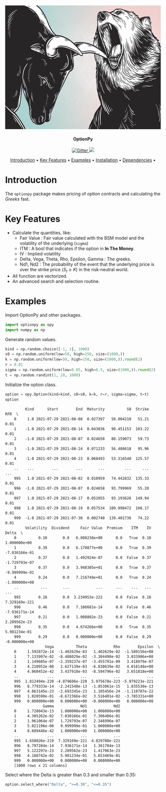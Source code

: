 <div align="center">
  <p>
    <a href='https://www.freepik.com/'>
      <img src="./resources/logo/optionpy_logo.jpg" width="700" height="400">
    </a>
  </p>

<h4 align="center">OptionPy</h4>

<p align="center">
  <a href="https://media4.giphy.com/media/jVNR0r95F9TAbMxaXl/giphy.gif?cid=ecf05e47alhot5wrab95hjqs7327mxtqhioqtw16q7j2h9o9&rid=giphy.gif&ct=g">
    <img src="https://forthebadge.com/images/badges/fo-shizzle.svg"
         alt="Gitter">
  </a>
  <a href="https://media1.giphy.com/media/3o752jdW2dmll8zlvy/giphy.gif?cid=ecf05e47z9qu4hhk2et05v0qm8ajt9ag1vjzz81tupbqk2j6&rid=giphy.gif&ct=g">
    <img src="https://forthebadge.com/images/badges/powered-by-overtime.svg">
  </a>
</p>

<p align="center">
  <a href="#introduction">Introduction</a> •
  <a href="#key-features">Key Features</a> •
  <a href="#examples">Examples</a> •
  <a href="#installation">Installation</a> •
  <a href="#dependencies">Dependencies</a> •
</p>
</div>

# Introduction

The `optionpy` package makes pricing of option contracts and calculating the *Greeks* fast.

# Key Features

* Calculate the quantities, like:
    * Fair Value : Fair value calculated with the BSM model and the volatility of the underlying (`sigma`)
    * ITM : A bool that indicates if the option in **In The Money**.
    * IV : Implied volatility
    * Delta, Vega, Theta, Rho, Epsilon, Gamma : The greeks.
    * Nd1, Nd2 : The probability of the event that the underlying price is over the strike price ($S_t≥K$) in the risk-neutral
      world.
* All function are vectorized.
* An advanced search and selection routine.

# Examples

Import OptionPy and other packages.

````python 
import optionpy as opy 
import numpy as np

`````

Generate random values.

````python
kind = np.random.choice([-1, 1], 1000)
s0 = np.random.uniform(low=50, high=150, size=(1000,))
k = np.random.uniform(low=50, high=150, size=(1000,)).round(2)
r = 0.01
sigma = np.random.uniform(low=0.05, high=0.5, size=(1000,)).round(2)
t = np.random.randint(1, 28, 1000)
````

Initialize the option class.

````python
option = opy.Option(kind=kind, s0=s0, k=k, r=r, sigma=sigma, t=t)
option
````

````console
         Kind      Start        End  Maturity          S0  Strike   RFR  \
    0     1.0 2021-07-29 2021-08-08  0.027397   58.004210   51.21  0.01   
    1    -1.0 2021-07-29 2021-08-14  0.043836   98.451153  103.22  0.01   
    2    -1.0 2021-07-29 2021-08-07  0.024658   80.159073   59.73  0.01   
    3    -1.0 2021-07-29 2021-08-24  0.071233   56.408618   95.96  0.01   
    4    -1.0 2021-07-29 2021-08-23  0.068493   53.316540  125.57  0.01   
    ..    ...        ...        ...       ...         ...     ...   ...   
    995   1.0 2021-07-29 2021-08-02  0.010959   74.442832  135.33  0.01   
    996  -1.0 2021-07-29 2021-08-07  0.024658   93.799969   55.20  0.01   
    997   1.0 2021-07-29 2021-08-17  0.052055   93.193626  149.94  0.01   
    998   1.0 2021-07-29 2021-08-19  0.057534  109.998472  108.17  0.01   
    999  -1.0 2021-07-29 2021-07-30  0.002740  139.401736   74.22  0.01   
         Volatility  Dividend     Fair Value  Premium    ITM    IV          Delta  \
    0          0.10       0.0   6.808238e+00      0.0   True  0.10   1.000000e+00   
    1          0.39       0.0   6.170877e+00      0.0   True  0.39  -7.030166e-01   
    2          0.37       0.0   1.492924e-07      0.0  False  0.37  -1.729793e-07   
    3          0.37       0.0   3.948305e+01      0.0   True  0.37  -9.999999e-01   
    4          0.24       0.0   7.216748e+01      0.0   True  0.24  -1.000000e+00   
    ..          ...       ...            ...      ...    ...   ...            ...   
    995        0.18       0.0  3.234953e-222      0.0  False  0.18  7.329169e-221   
    996        0.46       0.0   7.106681e-14      0.0  False  0.46  -7.936171e-14   
    997        0.21       0.0   1.008802e-23      0.0  False  0.21   2.289562e-23   
    998        0.35       0.0   4.674266e+00      0.0   True  0.35   5.981234e-01   
    999        0.29       0.0   0.000000e+00      0.0  False  0.29  -0.000000e+00   
                  Vega          Theta            Rho        Epsilon  \
    0     1.592872e-14  -1.402629e-03   1.402629e-02  -1.589156e+00   
    1     7.133997e-02  -8.488029e-02  -3.304490e-02   3.033986e+00   
    2     1.149605e-07  -2.359237e-07  -3.455791e-09   3.418979e-07   
    3     4.210952e-08   2.627139e-03  -6.830639e-02   4.018148e+00   
    4     4.060452e-42   3.437918e-03  -8.594796e-02   3.651818e+00   
    ..             ...            ...            ...            ...   
    995  1.812494e-220 -4.079606e-220  5.975678e-223 -5.979223e-221   
    996   8.779333e-14  -2.241548e-13  -1.853061e-15   1.835538e-13   
    997   4.863145e-23  -2.693345e-23   1.105456e-24  -1.110707e-22   
    998   1.020590e-01  -8.672366e-02   3.516401e-02  -3.785331e+00   
    999   0.000000e+00   0.000000e+00  -0.000000e+00   0.000000e+00   
                 Gamma            Nd1            Nd2  
    0     1.728043e-13   1.000000e+00   1.000000e+00  
    1     4.305262e-02   7.030166e-01   7.306406e-01  
    2     1.961064e-07   1.729793e-07   2.346996e-07  
    3     5.021196e-08   9.999999e-01   1.000000e+00  
    4     8.689446e-42   1.000000e+00   1.000000e+00  
    ..             ...            ...            ...  
    995  1.658026e-219  7.329169e-221  4.029708e-221  
    996   8.797284e-14   7.936171e-14   1.361784e-13  
    997   5.122297e-23   2.289562e-23   1.417063e-23  
    998   4.188742e-02   5.981234e-01   5.653469e-01  
    999   0.000000e+00   0.000000e+00   0.000000e+00  
    [1000 rows x 21 columns]

````

Select where the Delta is greater than 0.3 and smaller than 0.35:

````python
option.select_where("Delta", ">=0.30", "<=0.35")
````
